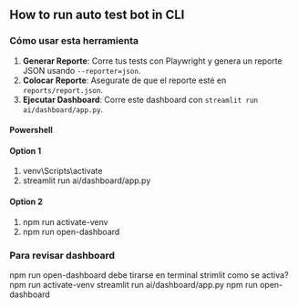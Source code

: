 ## How to run auto test bot in CLI

### Cómo usar esta herramienta
1. **Generar Reporte**: Corre tus tests con Playwright y genera un reporte JSON usando `--reporter=json`.
2. **Colocar Reporte**: Asegurate de que el reporte esté en `reports/report.json`.
3. **Ejecutar Dashboard**: Corre este dashboard con `streamlit run ai/dashboard/app.py`.

#### Powershell
#### Option 1
1) venv\Scripts\activate
2) streamlit run ai/dashboard/app.py 
 
#### Option 2 
1) npm run activate-venv
2) npm run open-dashboard 


### Para revisar dashboard
npm run open-dashboard debe tirarse en terminal strimlit
como se activa? 
npm run activate-venv
streamlit run ai/dashboard/app.py 
npm run open-dashboard 
